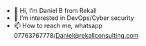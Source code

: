 - 👋 Hi, I’m Daniel B from Rekall
- 👀 I’m interested in DevOps/Cyber security 
- 📫 How to reach me, whatsapp 07763767778/Daniel@rekallconsulting.com

